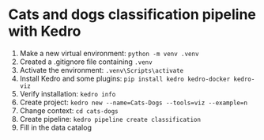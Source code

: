 # Cats and dogs classification pipeline with Kedro

1. Make a new virtual environment: `python -m venv .venv`
2. Created a .gitignore file containing `.venv`
3. Activate the environment: `.venv\Scripts\activate`
4. Install Kedro and some plugins: `pip install kedro kedro-docker kedro-viz`
5. Verify installation: `kedro info`
6. Create project: `kedro new --name=Cats-Dogs --tools=viz --example=n`
7. Change context: `cd cats-dogs`
8. Create pipeline: `kedro pipeline create classification`
9. Fill in the data catalog
